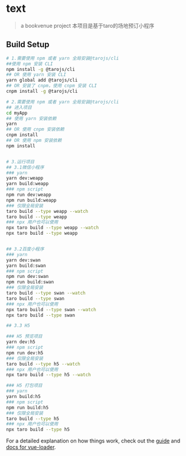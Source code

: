 # text

> a bookvenue project
本项目是基于taro的场地预订小程序

## Build Setup

``` bash
# 1.需要使用 npm 或者 yarn 全局安装@tarojs/cli
##使用 npm 安装 CLI
npm install -g @tarojs/cli
## OR 使用 yarn 安装 CLI
yarn global add @tarojs/cli
## OR 安装了 cnpm，使用 cnpm 安装 CLI
cnpm install -g @tarojs/cli

# 2.需要使用 npm 或者 yarn 全局安装@tarojs/cli
## 进入项目
cd myApp
## 使用 yarn 安装依赖
yarn
## OR 使用 cnpm 安装依赖
cnpm install
## OR 使用 npm 安装依赖
npm install


# 3.运行项目
## 3.1微信小程序
### yarn
yarn dev:weapp
yarn build:weapp
### npm script
npm run dev:weapp
npm run build:weapp
### 仅限全局安装
taro build --type weapp --watch
taro build --type weapp
### npx 用户也可以使用
npx taro build --type weapp --watch
npx taro build --type weapp


## 3.2百度小程序
### yarn
yarn dev:swan
yarn build:swan
### npm script
npm run dev:swan
npm run build:swan
### 仅限全局安装
taro build --type swan --watch
taro build --type swan
### npx 用户也可以使用
npx taro build --type swan --watch
npx taro build --type swan

## 3.3 H5

### H5 预览项目
yarn dev:h5
### npm script
npm run dev:h5
### 仅限全局安装
taro build --type h5 --watch
### npx 用户也可以使用
npx taro build --type h5 --watch

### H5 打包项目
### yarn
yarn build:h5
### npm script
npm run build:h5
### 仅限全局安装
taro build --type h5
### npx 用户也可以使用
npx taro build --type h5

```

For a detailed explanation on how things work, check out the [guide](http://vuejs-templates.github.io/webpack/) and [docs for vue-loader](http://vuejs.github.io/vue-loader).
